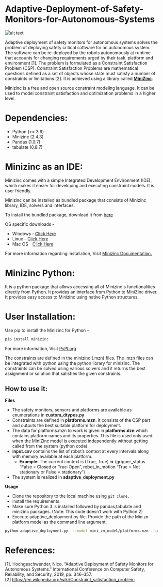 # Adaptive-Deployment-of-Safety-Monitors-for-Autonomous-Systems
![alt text](https://www.materialhandling247.com/images/product/righthand-robotics-rightpick-robot-arm-3.jpg)

Adaptive deployment of safety monitors for autonomous systems solves the problem of deploying safety critical software for an autonomous system. The software can be re-deployed by the robots autonomously at runtime that accounts for changing requirements urged by their task, platform and environment [1]. The problem is formulated as a Constraint Satisfaction Problem (CSP). Constraint Satisfaction Problems are mathematical questions defined as a set of objects whose state must satisfy a number of constraints or limitations [2]. It is achieved using a library called **[MiniZinc](https://www.minizinc.org/)**.

Minizinc is a free and open source constraint modeling language. It can be used to model constraint satisfaction and optimization problems in a higher level. 

# Dependencies:
 - Python (>= 3.6)
 - Minizinc (2.4.3)
 - Pandas (1.0.7)
 - tabulate (0.8.7)
 
# Minizinc as an IDE:
Minizinc comes with a simple Integrated Development Environment (IDE), which makes it easier for developing and executing constraint models. It is user friendly.

Minizinc can be installed as bundled package that consists of Minizinc library, IDE, solvers and interfaces.

To install the bundled package, download it from [here](https://www.minizinc.org/software.html) 

OS specific downloads -
- Windows - [Click Here](https://github.com/MiniZinc/MiniZincIDE/releases/download/2.4.3/MiniZincIDE-2.4.3-bundled-setup-win64.exe)
- Linux - [Click Here](https://github.com/MiniZinc/MiniZincIDE/releases/download/2.4.3/MiniZincIDE-2.4.3-bundle-linux-x86_64.tgz)
- Mac OS - [Click Here](https://github.com/MiniZinc/MiniZincIDE/releases/download/2.4.3/MiniZincIDE-2.4.3-bundled.dmg)

For more information regarding installation, Visit [Minizinc Documentation.](https://www.minizinc.org/doc-2.4.3/en/installation.html)

# Minizinc Python:
It is a python package that allows accessing all of Minizinc's functionalities directly from Python. It provides an interface from Python to MiniZinc driver. It provides easy access to Minizinc using native Python structures.

# User Installation:
Use pip to install the Minizinc for Python -
```sh
pip install minizinc
```
For more information, Visit [PyPI.org](https://pypi.org/project/minizinc/)

The constraints are defined in the minizinc (.mzn) files. The .mzn files can be integrated with python using the python library for minizinc. The constraints can be solved using various solvers and it returns the best assignment or solution that satisfies the given constraints.

## How to use it:
**Files**
- The safety monitors, sensors and platforms are available as enumerations in **custom_dtypes.py**
- Constraints are defined in **platforms.mzn**. It consists of the CSP part and outputs the best suitable platform for deployment.
- The data for platforms.mzn to work is given in **platforms.dzn** which contains platform names and its properties. This file is used only used when the MiniZinc model is executed independently without getting called from the system (python code).
- **input.csv** contains the list of robot’s context at every intervals along with memory available at each platform. 
    - **Example**: The current context is (True, True) => (gripper_status “False = Closed or True-Open”, robot_in_motion “True = Not stationary or False = stationary”)
- The system is realized in **adaptive_deployment.py**

**Usage** 
- Clone the repository to the local machine using ```git clone.```
- Install the requirements.
- Make sure Python 3 is installed followed by pandas,tabulate and minizinc packages. (Note: This code doesn’t work with Python 2)
- Execute adaptive_deployment.py file. Provide the path of the Minizn platform model as the command line argument.
```sh
python adaptive_deployment.py  --model mini_zn_model/platforms.mzn --input_data input.csv
```

# References:
[1]. Hochgeschwender, Nico. “Adaptive Deployment of Safety Monitors for Autonomous Systems.” International Conference on Computer Safety, Reliability, and Security, 2019, pp. 346–357. <br>
[2] https://en.wikipedia.org/wiki/Constraint_satisfaction_problem 
